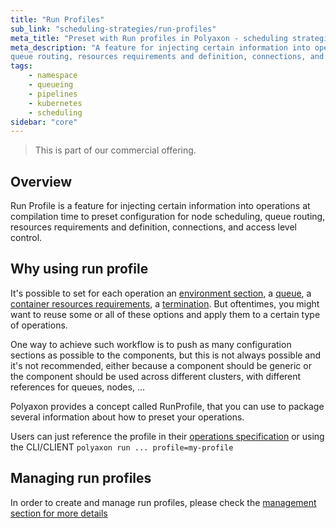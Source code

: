 ```yaml
---
title: "Run Profiles"
sub_link: "scheduling-strategies/run-profiles"
meta_title: "Preset with Run profiles in Polyaxon - scheduling strategies"
meta_description: "A feature for injecting certain information into operations at compilation time to preset configuration for node scheduling, 
queue routing, resources requirements and definition, connections, and access level control."
tags:
    - namespace
    - queueing
    - pipelines
    - kubernetes
    - scheduling
sidebar: "core"
---
```


<blockquote class="commercial">This is part of our commercial offering.</blockquote>

## Overview

Run Profile is a feature for injecting certain information into operations at compilation time to preset configuration for node scheduling, 
queue routing, resources requirements and definition, connections, and access level control.

## Why using run profile

It's possible to set for each operation an 
[environment section](/docs/core/specification/environment/), a [queue](/docs/core/specification/queue/), a [container resources requirements](/docs/core/specification/container/), 
a [termination](/docs/core/specification/termination/). But oftentimes, you might want to reuse some or all of these options 
and apply them to a certain type of operations. 

One way to achieve such workflow is to push as many configuration sections as possible to the components, but this is not always possible and it's not recommended, 
either because a component should be generic or the component should be used across different clusters, with different references for queues, nodes, ...

Polyaxon provides a concept called RunProfile, that you can use to package several information about how to preset your operations.

Users can just reference the profile in their [operations specification](/docs/core/specification/profile/) or using the CLI/CLIENT `polyaxon run ... profile=my-profile`

## Managing run profiles

In order to create and manage run profiles, please check the [management section for more details](/docs/management/ui/run-profiles/)
